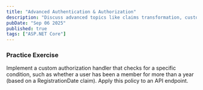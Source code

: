 ```yaml
---
title: "Advanced Authentication & Authorization"
description: "Discuss advanced topics like claims transformation, custom authorization policies with requirements and handlers, and federated identity using OpenID Connect."
pubDate: "Sep 06 2025"
published: true
tags: ["ASP.NET Core"]
---
```


### Practice Exercise

Implement a custom authorization handler that checks for a specific condition, such as whether a user has been a member for more than a year (based on a RegistrationDate claim). Apply this policy to an API endpoint.
